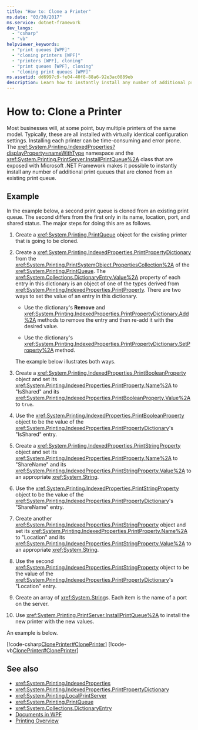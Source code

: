 ```yaml
---
title: "How to: Clone a Printer"
ms.date: "03/30/2017"
ms.service: dotnet-framework
dev_langs: 
  - "csharp"
  - "vb"
helpviewer_keywords: 
  - "print queues [WPF]"
  - "cloning printers [WPF]"
  - "printers [WPF], cloning"
  - "print queues [WPF], cloning"
  - "cloning print queues [WPF]"
ms.assetid: dd6997c9-fe04-40f8-88a6-92e3ac0889eb
description: Learn how to instantly install any number of additional print queues that are cloned from an existing print queue.
---
```

# How to: Clone a Printer

Most businesses will, at some point, buy multiple printers of the same model. Typically, these are all installed with virtually identical configuration settings. Installing each printer can be time-consuming and error prone. The <xref:System.Printing.IndexedProperties?displayProperty=nameWithType> namespace and the <xref:System.Printing.PrintServer.InstallPrintQueue%2A> class that are exposed with Microsoft .NET Framework makes it possible to instantly install any number of additional print queues that are cloned from an existing print queue.

## Example

In the example below, a second print queue is cloned from an existing print queue. The second differs from the first only in its name, location, port, and shared status. The major steps for doing this are as follows.

1. Create a <xref:System.Printing.PrintQueue> object for the existing printer that is going to be cloned.

2. Create a <xref:System.Printing.IndexedProperties.PrintPropertyDictionary> from the <xref:System.Printing.PrintSystemObject.PropertiesCollection%2A> of the <xref:System.Printing.PrintQueue>. The <xref:System.Collections.DictionaryEntry.Value%2A> property of each entry in this dictionary is an object of one of the types derived from <xref:System.Printing.IndexedProperties.PrintProperty>. There are two ways to set the value of an entry in this dictionary.

    - Use the dictionary's **Remove** and <xref:System.Printing.IndexedProperties.PrintPropertyDictionary.Add%2A> methods to remove the entry and then re-add it with the desired value.

    - Use the dictionary's <xref:System.Printing.IndexedProperties.PrintPropertyDictionary.SetProperty%2A> method.

     The example below illustrates both ways.

3. Create a <xref:System.Printing.IndexedProperties.PrintBooleanProperty> object and set its <xref:System.Printing.IndexedProperties.PrintProperty.Name%2A> to "IsShared" and its <xref:System.Printing.IndexedProperties.PrintBooleanProperty.Value%2A> to `true`.

4. Use the <xref:System.Printing.IndexedProperties.PrintBooleanProperty> object to be the value of the <xref:System.Printing.IndexedProperties.PrintPropertyDictionary>'s "IsShared" entry.

5. Create a <xref:System.Printing.IndexedProperties.PrintStringProperty> object and set its <xref:System.Printing.IndexedProperties.PrintProperty.Name%2A> to "ShareName" and its <xref:System.Printing.IndexedProperties.PrintStringProperty.Value%2A> to an appropriate <xref:System.String>.

6. Use the <xref:System.Printing.IndexedProperties.PrintStringProperty> object to be the value of the <xref:System.Printing.IndexedProperties.PrintPropertyDictionary>'s "ShareName" entry.

7. Create another <xref:System.Printing.IndexedProperties.PrintStringProperty> object and set its <xref:System.Printing.IndexedProperties.PrintProperty.Name%2A> to "Location" and its <xref:System.Printing.IndexedProperties.PrintStringProperty.Value%2A> to an appropriate <xref:System.String>.

8. Use the second <xref:System.Printing.IndexedProperties.PrintStringProperty> object to be the value of the <xref:System.Printing.IndexedProperties.PrintPropertyDictionary>'s "Location" entry.

9. Create an array of <xref:System.String>s. Each item is the name of a port on the server.

10. Use <xref:System.Printing.PrintServer.InstallPrintQueue%2A> to install the new printer with the new values.

An example is below.

[!code-csharp[ClonePrinter#ClonePrinter](~/samples/snippets/csharp/VS_Snippets_Wpf/ClonePrinter/CSharp/Program.cs#cloneprinter)]
[!code-vb[ClonePrinter#ClonePrinter](~/samples/snippets/visualbasic/VS_Snippets_Wpf/ClonePrinter/visualbasic/program.vb#cloneprinter)]

## See also

- <xref:System.Printing.IndexedProperties>
- <xref:System.Printing.IndexedProperties.PrintPropertyDictionary>
- <xref:System.Printing.LocalPrintServer>
- <xref:System.Printing.PrintQueue>
- <xref:System.Collections.DictionaryEntry>
- [Documents in WPF](documents-in-wpf.md)
- [Printing Overview](../documents/printing-overview.md)
